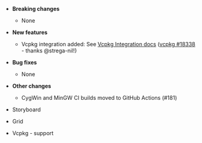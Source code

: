 <!-- See the [v.x.y.z milestone](https://github.com/approvals/ApprovalTests.cpp/milestone/__MILESTONE_NUMBER__?closed=1) for the full list of changes. -->

* **Breaking changes**
    * None
* **New features**
    * Vcpkg integration added: See [Vcpkg Integration docs](/doc/VcpkgIntegration.md#top) ([vcpkg #18338](https://github.com/microsoft/vcpkg/pull/18338) - thanks @strega-nil!)
* **Bug fixes**
    * None
* **Other changes**
    * CygWin and MinGW CI builds moved to GitHub Actions (#181)
  
* Storyboard
* Grid
* Vcpkg - support
